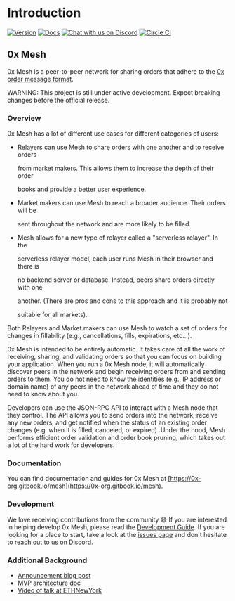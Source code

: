 # Introduction

[![Version](https://img.shields.io/badge/version-6.0.1--beta-orange.svg)](https://github.com/0xProject/0x-mesh/releases) [![Docs](https://img.shields.io/badge/docs-website-yellow.svg)](https://0x-org.gitbook.io/mesh) [![Chat with us on Discord](https://img.shields.io/badge/chat-Discord-blueViolet.svg)](https://discord.gg/HF7fHwk) [![Circle CI](https://img.shields.io/circleci/project/0xProject/0x-mesh/master.svg)](https://circleci.com/gh/0xProject/0x-mesh/tree/master)

## 0x Mesh

0x Mesh is a peer-to-peer network for sharing orders that adhere to the [0x order message format](https://0x.org/docs/guides/v2-specification#order-message-format).

WARNING: This project is still under active development. Expect breaking changes before the official release.

### Overview

0x Mesh has a lot of different use cases for different categories of users:

* Relayers can use Mesh to share orders with one another and to receive orders

  from market makers. This allows them to increase the depth of their order

  books and provide a better user experience.

* Market makers can use Mesh to reach a broader audience. Their orders will be

  sent throughout the network and are more likely to be filled.

* Mesh allows for a new type of relayer called a "serverless relayer". In the

  serverless relayer model, each user runs Mesh in their browser and there is

  no backend server or database. Instead, peers share orders directly with one

  another. \(There are pros and cons to this approach and it is probably not

  suitable for all markets\).

Both Relayers and Market makers can use Mesh to watch a set of orders for changes in fillability \(e.g., cancellations, fills, expirations, etc...\).

0x Mesh is intended to be entirely automatic. It takes care of all the work of receiving, sharing, and validating orders so that you can focus on building your application. When you run a 0x Mesh node, it will automatically discover peers in the network and begin receiving orders from and sending orders to them. You do not need to know the identities \(e.g., IP address or domain name\) of any peers in the network ahead of time and they do not need to know about you.

Developers can use the JSON-RPC API to interact with a Mesh node that they control. The API allows you to send orders into the network, receive any new orders, and get notified when the status of an existing order changes \(e.g. when it is filled, canceled, or expired\). Under the hood, Mesh performs efficient order validation and order book pruning, which takes out a lot of the hard work for developers.

### Documentation

You can find documentation and guides for 0x Mesh at [https://0x-org.gitbook.io/mesh](https://0x-org.gitbook.io/mesh).

### Development

We love receiving contributions from the community :smile: If you are interested in helping develop 0x Mesh, please read the [Development Guide](docs/contributing/contributing.md). If you are looking for a place to start, take a look at the [issues page](https://github.com/0xProject/0x-mesh/issues) and don't hesitate to [reach out to us on Discord](https://discord.gg/HF7fHwk).

### Additional Background

* [Announcement blog post](https://blog.0xproject.com/0x-roadmap-2019-part-3-networked-liquidity-0x-mesh-9a24026202b3)
* [MVP architecture doc](https://drive.google.com/file/d/1dAVTEND7e1sISO9VZSOou0DN-igoUi9z/view)
* [Video of talk at ETHNewYork](https://youtu.be/YUqe4fKBA2k?t=723)


